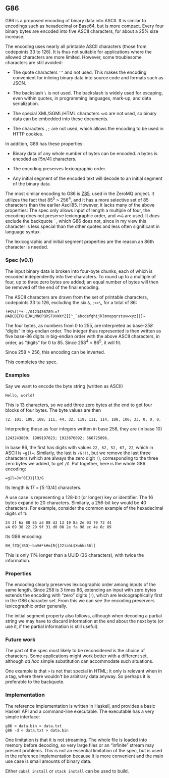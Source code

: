## G86

G86 is a proposed encoding of binary data into ASCII.  It is similar
to encodings such as hexadecimal or Base64, but is more compact.
Every four binary bytes are encoded into five ASCII characters,
for about a 25% size increase.

The encoding uses nearly all printable ASCII characters (those from
codepoints 33 to 126).  It is thus not suitable for applications where
the allowed characters are more limited.  However, some troublesome
characters are still avoided:

*  The quote characters `'"` and not used.  This makes the encoding
convenient for inlining binary data into source code and formats such
as JSON.

*  The backslash `\` is not used.  The backslash is widely used for
escaping, even within quotes, in programming languages, mark-up,
and data serialization.

*  The special XML/SGML/HTML characters `<>&` are not used, so binary
data can be embedded into these documents.

*  The characters `,;` are not used, which allows the encoding to be
used in HTTP cookies.

In addition, G86 has these properties:

*  Binary data of any whole number of bytes can be encoded.  _n_
bytes is encoded as ⌈5&#xfeff;_n_/4⌉ characters.

*  The encoding preserves lexicographic order.

*  Any initial segment of the encoded text will decode to an initial
segment of the binary data.

The most similar encoding to G86 is
[Z85](https://rfc.zeromq.org/spec:32/Z85/), used in the ZeroMQ project.
It utilizes the fact that 85<sup>5</sup> > 256<sup>4</sup>, and it
has a more selective set of 85 characters than the earlier Ascii85.
However, it lacks many of the above properties: The spec only allows
input of length a multiple of four, the encoding does not preserve
lexicographic order, and `<>&` are used.  It _does_ exclude the
backquote `` ` ``, which G86 does not, since in my view this character
is less special than the other quotes and less often significant in
language syntax.

The lexicographic and initial segment properties are the reason an
86th character is needed.

### Spec (v0.1)

The input binary data is broken into four-byte chunks, each of which
is encoded independently into five characters.  To round up to a
multiple of four, up to three zero bytes are added; an equal number
of bytes will then be removed off the end of the final encoding.

The ASCII characters are drawn from the set of printable characters,
codepoints 33 to 126, excluding the six `&,;<>\`, for a total of 86:

```
!#$%()*+-./0123456789:=?@ABCDEFGHIJKLMNOPQRSTUVWXYZ[]^_`abcdefghijklmnopqrstuvwxyz{|}~
```

The four bytes, as numbers from 0 to 255, are interpreted as base-_258_
“digits” in big-endian order.  The integer thus represented
is then written as five base-86 digits in big-endian order with
the above ASCII characters, in order, as “digits” for 0 to 85.
Since 258<sup>4</sup> < 86<sup>5</sup>, it will fit.

Since 258 > 256, this encoding can be inverted.

This completes the spec.

### Examples

Say we want to encode the byte string (written as ASCII)

```
Hello, world!
```

This is 13 characters, so we add three zero bytes at the end to get
four blocks of four bytes.  The byte values are then

```
72, 101, 108, 108; 111, 44, 32, 119; 111, 114, 108, 100; 33, 0, 0, 0.
```

Interpreting these as four integers written in base 258, they are
(in base 10)

```
1243243800; 1909197023; 1913876092; 566725896.
```

In base 86, the first has digits with values `22, 62, 52, 67, 22`,
which in ASCII is `=g]l=`.  Similarly, the last is `/G!!!`, but we
remove the last three characters (which are always the zero digit
`!`), corresponding to the three zero bytes we added, to get `/G`.
Put together, here is the whole G86 encoding:

```
=g]l=Jv^0IJ}|l3/G
```

Its length is 17 = ⌈5⋅13/4⌉ characters.

A use case is representing a 128-bit (or longer) key or identifier.
The 16 bytes expand to 20 characters.  Similarly, a 256-bit key would
be 40 characters.  For example, consider the common example of the
hexadecimal digits of π:

```
24 3f 6a 88 85 a3 08 d3 13 19 8a 2e 03 70 73 44
a4 09 38 22 29 9f 31 d0 08 2e fa 98 ec 4e 6c 89
```

Its G86 encoding:

```
0H_fZQ{)BO)~boV#*k#m[R{{J2)ahL$Xwhks56l[
```

This is only 11% longer than a UUID (36 characters), with twice
the information.


### Properties

The encoding clearly preserves lexicographic order among inputs of
the same length.  Since 258 is 3 times 86, extending an input with
zero bytes extends the encoding with “zero” digits (`!`), which
are lexicographically first in the G86 character set.  From this we
can see the encoding preservers lexicographic order generally.

The initial segment property also follows, although when decoding a
partial string we may have to discard information at the end about
the next byte (or use it, if the partial information is still useful).


### Future work

The part of the spec most likely to be reconsidered is the choice of
characters.  Some applications might work better with a different set,
although _ad hoc_ simple substitution can accommodate such situations.

One example is that `>` is not that special in HTML; it only is
relevant when in a tag, where there wouldn't be arbitrary data anyway.
So perhaps it is preferable to the backquote.


### Implementation

The reference implementation is written in Haskell, and provides a
basic Haskell API and a command-line executable.  The executable has
a very simple interface:

```
g86 < data.bin > data.txt
g86 -d < data.txt > data.bin
```

One limitation is that it is not streaming.  The whole file is loaded
into memory before decoding, so very large files or an “infinite”
stream may present problems.  This is not an essential limitation of
the spec, but is used in the reference implementation because it is
more convenient and the main use case is small amounts of binary data.

Either `cabal install` or `stack install` can be used to build.

